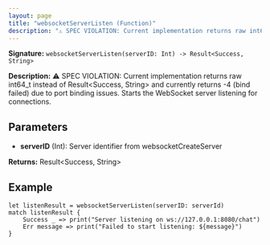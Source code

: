 ```yaml
---
layout: page
title: "websocketServerListen (Function)"
description: "⚠️ SPEC VIOLATION: Current implementation returns raw int64_t instead of Result<Success, String> and currently returns -4 (bind failed) due to port binding issues. Starts the WebSocket server listening for connections."
---
```


**Signature:** `websocketServerListen(serverID: Int) -> Result<Success, String>`

**Description:** ⚠️ SPEC VIOLATION: Current implementation returns raw int64_t instead of Result<Success, String> and currently returns -4 (bind failed) due to port binding issues. Starts the WebSocket server listening for connections.

## Parameters

- **serverID** (Int): Server identifier from websocketCreateServer

**Returns:** Result<Success, String>

## Example

```osprey
let listenResult = websocketServerListen(serverID: serverId)
match listenResult {
    Success _ => print("Server listening on ws://127.0.0.1:8080/chat")
    Err message => print("Failed to start listening: ${message}")
}
```
